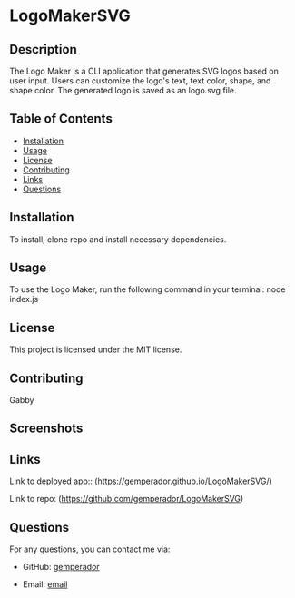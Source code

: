 # LogoMakerSVG

## Description

The Logo Maker is a CLI application that generates SVG logos based on user input. Users can customize the logo's text, text color, shape, and shape color. The generated logo is saved as an logo.svg file.

## Table of Contents

- [Installation](#installation)
- [Usage](#usage)
- [License](#license)
- [Contributing](#contributing)
- [Links](#links)
- [Questions](#questions)

## Installation

To install, clone repo and install necessary dependencies.

## Usage

To use the Logo Maker, run the following command in your terminal: node index.js

## License

This project is licensed under the MIT license.

## Contributing

Gabby

## Screenshots

## Links

Link to deployed app:: (https://gemperador.github.io/LogoMakerSVG/) 

 Link to repo: (https://github.com/gemperador/LogoMakerSVG) 

## Questions

For any questions, you can contact me via:

- GitHub: [gemperador](https://github.com/gemperador)

- Email: [email](gabriemperador@gmail.com)

